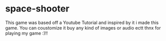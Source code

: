 # space-shooter
This game was based off a Youtube Tutorial and inspired by it i made this game. You can coustomize it buy any kind of images or audio ectt
thnx for playing my game :)!!
